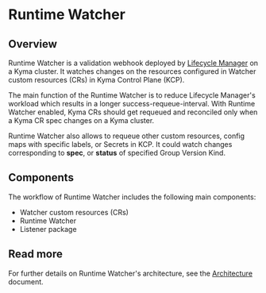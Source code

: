 
# Runtime Watcher

## Overview

Runtime Watcher is a validation webhook deployed by [Lifecycle Manager](https://github.com/kyma-project/lifecycle-manager) on a Kyma cluster. It watches changes on the resources configured in Watcher custom resources (CRs) in Kyma Control Plane (KCP).

The main function of the Runtime Watcher is to reduce Lifecycle Manager's workload which results in a longer success-requeue-interval. With Runtime Watcher enabled, Kyma CRs should get requeued and reconciled only when a Kyma CR spec changes on a Kyma cluster.

Runtime Watcher also allows to requeue other custom resources, config maps with specific labels, or Secrets in KCP. It could watch changes corresponding to **spec**, or **status** of specified Group Version Kind. <!--TBD: Tutorial how to set up that-->

## Components

The workflow of Runtime Watcher includes the following main components:

- Watcher custom resources (CRs)
- Runtime Watcher
- Listener package

## Read more

For further details on Runtime Watcher's architecture, see the [Architecture](./docs/01-architecture.md) document.
